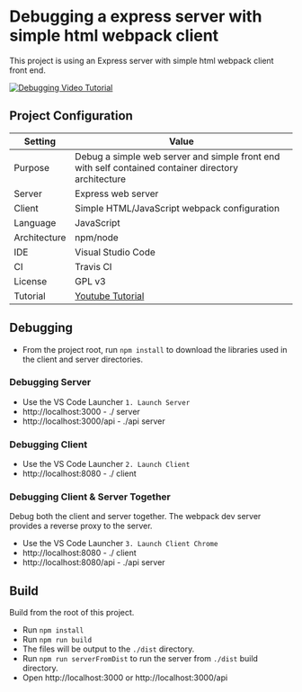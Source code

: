 # Debugging a express server with simple html webpack client
This project is using an Express server with simple html webpack client front end.

[![Debugging Video Tutorial](https://img.youtube.com/vi/-Y8J4sgr6uU/0.jpg)](https://www.youtube.com/watch?v=-Y8J4sgr6uU)

## Project Configuration
| Setting | Value |
| --- | --- |
| Purpose | Debug a simple web server and simple front end with self contained container directory architecture |
| Server | Express web server |
| Client | Simple HTML/JavaScript webpack configuration |
| Language | JavaScript |
| Architecture | npm/node |
| IDE | Visual Studio Code |
| CI | Travis CI |
| License | GPL v3 |
| Tutorial | [Youtube Tutorial](https://www.youtube.com/watch?v=-Y8J4sgr6uU) |


## Debugging

* From the project root, run `npm install` to download the libraries used in the client and server directories.

### Debugging Server

* Use the VS Code Launcher `1. Launch Server`
* http://localhost:3000 - ./ server
* http://localhost:3000/api - ./api server

### Debugging Client

* Use the VS Code Launcher `2. Launch Client`
* http://localhost:8080 - ./ client

### Debugging Client & Server Together
Debug both the client and server together. The webpack dev server provides a reverse proxy to the server. 

* Use the VS Code Launcher `3. Launch Client Chrome`
* http://localhost:8080 - ./ client
* http://localhost:8080/api - ./api server



## Build
Build from the root of this project. 

* Run `npm install`
* Run `npm run build`
* The files will be output to the `./dist` directory.
* Run `npm run serverFromDist` to run the server from `./dist` build directory.
* Open http://localhost:3000 or http://localhost:3000/api
